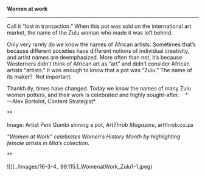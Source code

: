 **Women at work**

****

Call it “lost in transaction.” When this pot was sold on the international art market, the name of the Zulu woman who made it was left behind. 

Only very rarely do we know the names of African artists. Sometimes that’s because different societies have different notions of individual creativity, and artist names are deemphasized. More often than not, it’s because Westerners didn’t think of African art as “art” and didn’t consider African artists “artists.” It was enough to know that a pot was “Zulu.” The name of its maker?  Not important.

Thankfully, times have changed. Today we know the names of many Zulu women potters, and their work is celebrated and highly sought-after.    *      —Alex Bortolot, Content Strategist*

**

Image: Artist Peni Gumbi shining a pot, *ArtThrob Magazine*, artthrob.co.za

*“Women at Work” celebrates Women’s History Month by highlighting female artists in Mia’s collection.*

**


![](../images/16-3-4_ 99.115.1_WomenatWork_Zulu1-1.jpeg)
